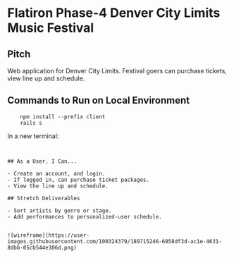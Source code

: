 # Flatiron Phase-4 Denver City Limits Music Festival

## Pitch

Web application for Denver City Limits. Festival goers can purchase tickets, view line up and schedule.

## Commands to Run on Local Environment

``` bundle install
    npm install --prefix client
    rails s
```

In a new terminal:
``` npm start --prefix client


## As a User, I Can...

- Create an account, and login.
- If logged in, can purchase ticket packages.
- View the line up and schedule.

## Stretch Deliverables

- Sort artists by genre or stage.
- Add performances to personalized-user schedule.


![wireframe](https://user-images.githubusercontent.com/100324379/189715246-6058df3d-ac1e-4631-8dbb-05cb544e306d.png)